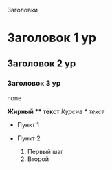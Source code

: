 Заголовки
# Заголовок 1 ур
## Заголовок 2 ур
### Заголовок 3 ур

none

**Жирный ** текст**
*Курсив * текст*

- Пункт 1
- Пункт 2

  1. Первый шаг
  2. Второй
